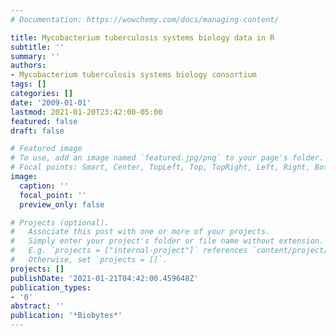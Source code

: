 ```yaml
---
# Documentation: https://wowchemy.com/docs/managing-content/

title: Mycobacterium tuberculosis systems biology data in R
subtitle: ''
summary: ''
authors:
- Mycobacterium tuberculosis systems biology consortium
tags: []
categories: []
date: '2009-01-01'
lastmod: 2021-01-20T23:42:00-05:00
featured: false
draft: false

# Featured image
# To use, add an image named `featured.jpg/png` to your page's folder.
# Focal points: Smart, Center, TopLeft, Top, TopRight, Left, Right, BottomLeft, Bottom, BottomRight.
image:
  caption: ''
  focal_point: ''
  preview_only: false

# Projects (optional).
#   Associate this post with one or more of your projects.
#   Simply enter your project's folder or file name without extension.
#   E.g. `projects = ["internal-project"]` references `content/project/deep-learning/index.md`.
#   Otherwise, set `projects = []`.
projects: []
publishDate: '2021-01-21T04:42:00.459648Z'
publication_types:
- '0'
abstract: ''
publication: '*Biobytes*'
---
```

